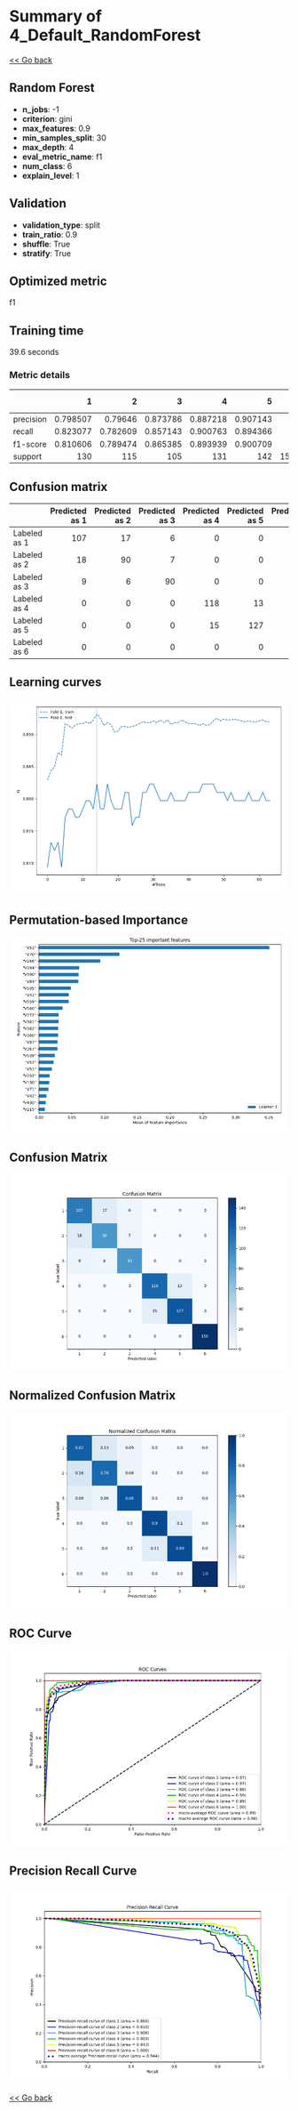 # Summary of 4_Default_RandomForest

[<< Go back](../README.md)


## Random Forest
- **n_jobs**: -1
- **criterion**: gini
- **max_features**: 0.9
- **min_samples_split**: 30
- **max_depth**: 4
- **eval_metric_name**: f1
- **num_class**: 6
- **explain_level**: 1

## Validation
 - **validation_type**: split
 - **train_ratio**: 0.9
 - **shuffle**: True
 - **stratify**: True

## Optimized metric
f1

## Training time

39.6 seconds

### Metric details
|           |          1 |          2 |          3 |          4 |          5 |   6 |   accuracy |   macro avg |   weighted avg |   logloss |
|:----------|-----------:|-----------:|-----------:|-----------:|-----------:|----:|-----------:|------------:|---------------:|----------:|
| precision |   0.798507 |   0.79646  |   0.873786 |   0.887218 |   0.907143 |   1 |   0.882277 |    0.877186 |       0.882518 |   0.32942 |
| recall    |   0.823077 |   0.782609 |   0.857143 |   0.900763 |   0.894366 |   1 |   0.882277 |    0.876326 |       0.882277 |   0.32942 |
| f1-score  |   0.810606 |   0.789474 |   0.865385 |   0.893939 |   0.900709 |   1 |   0.882277 |    0.876685 |       0.882329 |   0.32942 |
| support   | 130        | 115        | 105        | 131        | 142        | 150 |   0.882277 |  773        |     773        |   0.32942 |


## Confusion matrix
|              |   Predicted as 1 |   Predicted as 2 |   Predicted as 3 |   Predicted as 4 |   Predicted as 5 |   Predicted as 6 |
|:-------------|-----------------:|-----------------:|-----------------:|-----------------:|-----------------:|-----------------:|
| Labeled as 1 |              107 |               17 |                6 |                0 |                0 |                0 |
| Labeled as 2 |               18 |               90 |                7 |                0 |                0 |                0 |
| Labeled as 3 |                9 |                6 |               90 |                0 |                0 |                0 |
| Labeled as 4 |                0 |                0 |                0 |              118 |               13 |                0 |
| Labeled as 5 |                0 |                0 |                0 |               15 |              127 |                0 |
| Labeled as 6 |                0 |                0 |                0 |                0 |                0 |              150 |

## Learning curves
![Learning curves](learning_curves.png)

## Permutation-based Importance
![Permutation-based Importance](permutation_importance.png)
## Confusion Matrix

![Confusion Matrix](confusion_matrix.png)


## Normalized Confusion Matrix

![Normalized Confusion Matrix](confusion_matrix_normalized.png)


## ROC Curve

![ROC Curve](roc_curve.png)


## Precision Recall Curve

![Precision Recall Curve](precision_recall_curve.png)



[<< Go back](../README.md)
